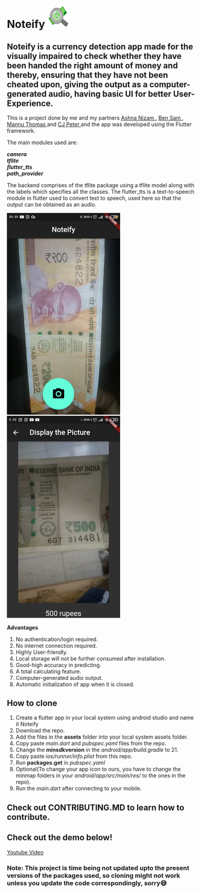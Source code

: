 # Noteify <img src="screenshots/app icon.jpeg" width="60px" height="60px">

## Noteify is a currency detection app made for the visually impaired to check whether they have been handed the right amount of money and thereby, ensuring that they have not been cheated upon, giving the output as a computer-generated audio, having basic UI for better User-Experience. 

This is a project done by me and my partners <a href= "https://github.com/Ashniz24"> Ashna Nizam </a>, <a href= "https://github.com/bensam02"> Ben Sam </a>, <a href= "https://github.com/Mannu7789"> Mannu Thomas </a> and <a href= "https://github.com/PeterChageth"> CJ Peter </a> and the app was developed using the Flutter framework.

The main modules used are:

***camera*** <br>
***tflite*** <br>
***flutter_tts*** <br>
***path_provider***

The backend comprises of the tflite package using a tflite model along with the labels which specifies all the classes. The flutter_tts is a text-to-speech module in flutter used to convert text to speech, used here so that the output can be obtained as an audio.

<img src="screenshots/200.jpeg" width="300px" height=auto> <img src="screenshots/500claased.jpeg"  width="300px" height=auto>


**Advantages**
1. No authentication/login required.<br>
2. No internet connection required.<br>
3. Highly User-friendly.<br>
4. Local storage will not be further consumed after installation.<br>
5. Good-high accuracy in predicting.<br>
6. A total calculating feature.<br>
7. Computer-generated audio output.<br>
8. Automatic initialization of app when it is closed. <br>


## How to clone
1. Create a flutter app in your local system using android studio and name it Noteify <br>
2. Download the repo. <br>
3. Add the files in the **assets** folder into your local system assets folder. <br>
4. Copy paste *main.dart* and *pubspec.yaml* files from the repo. <br>
5. Change the **minsdkversion** in the *android/app/build.gradle* to 21. <br>
6. Copy paste *ios/runner/info.plist* from this repo.
7. Run **packages.get** in *pubspec.yaml* <br>
8. Optional(To change your app icon to ours, you have to change the minmap folders in your *android/app/src/main/res/* to the ones in the repo).
9. Run the *main.dart* after connecting to your mobile.

## Check out CONTRIBUTING.MD to learn how to contribute.

## Check out the demo below!

<a href="https://www.youtube.com/embed/kRQMssuoE0k"> Youtube Video </a>

### Note: This project is time being not updated upto the present versions of the packages used, so cloning might not work unless you update the code correspondingly, sorry😅
